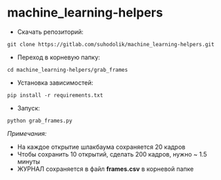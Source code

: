 # machine_learning-helpers

* Скачать репозиторий:
```
git clone https://gitlab.com/suhodolik/machine_learning-helpers.git
```

 * Переход в корневую папку:
```
cd machine_learning-helpers/grab_frames
```

* Установка зависимостей:
```
pip install -r requirements.txt
```

* Запуск:
```
python grab_frames.py
```

*Примечания:*
- На каждое открытие шлакбаума сохраняется 20 кадров
- Чтобы сохранить 10 открытий, сделать 200 кадров, нужно ~ 1.5 минуты
- ЖУРНАЛ сохраняется в файл **frames.csv** в корневой папке 
